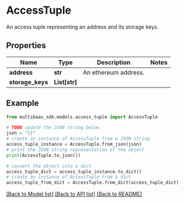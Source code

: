 # AccessTuple

An access tuple representing an address and its storage keys.

## Properties

Name | Type | Description | Notes
------------ | ------------- | ------------- | -------------
**address** | **str** | An ethereum address. | 
**storage_keys** | **List[str]** |  | 

## Example

```python
from multibaas_sdk.models.access_tuple import AccessTuple

# TODO update the JSON string below
json = "{}"
# create an instance of AccessTuple from a JSON string
access_tuple_instance = AccessTuple.from_json(json)
# print the JSON string representation of the object
print(AccessTuple.to_json())

# convert the object into a dict
access_tuple_dict = access_tuple_instance.to_dict()
# create an instance of AccessTuple from a dict
access_tuple_from_dict = AccessTuple.from_dict(access_tuple_dict)
```
[[Back to Model list]](../README.md#documentation-for-models) [[Back to API list]](../README.md#documentation-for-api-endpoints) [[Back to README]](../README.md)


